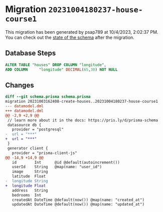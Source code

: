 # Migration `20231004180237-house-course1`

This migration has been generated by psap789 at 10/4/2023, 2:02:37 PM.
You can check out the [state of the schema](./schema.prisma) after the migration.

## Database Steps

```sql
ALTER TABLE "houses" DROP COLUMN "longitude",
ADD COLUMN     "longitude" DECIMAL(65,30) NOT NULL
```

## Changes

```diff
diff --git schema.prisma schema.prisma
migration 20231003162408-create-houses..20231004180237-house-course1
--- datamodel.dml
+++ datamodel.dml
@@ -2,9 +2,9 @@
 // learn more about it in the docs: https://pris.ly/d/prisma-schema
 datasource db {
   provider = "postgresql"
-  url = "***"
+  url = "***"
 }
 generator client {
   provider = "prisma-client-js"
@@ -14,9 +14,9 @@
   id        Int      @id @default(autoincrement())
   userId    String   @map(name: "user_id")
   image     String
   latitude  Float
-  longitude String
+  longitude Float
   address   String
   bedrooms  Int
   createdAt DateTime @default(now()) @map(name: "created_at")
   updatedAt DateTime @default(now()) @map(name: "updated_at")
```


